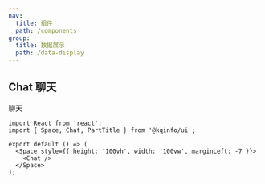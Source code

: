 ```yaml
---
nav:
  title: 组件
  path: /components
group:
  title: 数据展示
  path: /data-display
---
```


## Chat 聊天

聊天

```tsx
import React from 'react';
import { Space, Chat, PartTitle } from '@kqinfo/ui';

export default () => (
  <Space style={{ height: '100vh', width: '100vw', marginLeft: -7 }}>
    <Chat />
  </Space>
);
```

<API></API>
